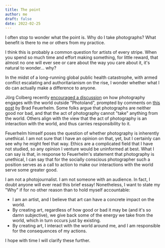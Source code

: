 ```yaml
---
title: The point
author: me
draft: false
date: 2022-02-25
---
```


I often stop to wonder what the point is. Why do I take photographs? What benefit is there to me or others from my practice.

I think this is probably a common question for artists of every stripe. When you spend so much time and effort making something, for little reward, that almost no one will ever see or care about the way you care about it, it's natural to wonder... why?

In the midst of a long-running global public health catastrophe, with armed conflict escalating and authoritarianism on the rise, I wonder whether what I do can actually make a difference to anyone.

Jörg Colberg recently [encouraged a discussion](https://www.instagram.com/p/CaKYC_kOJfZ/) on how photography engages with the world outside "Photoland", prompted by comments on [this post](https://www.instagram.com/p/CaJzKQls4CV/) by Brad Feuerhelm. Some folks argue that photographs are neither good nor bad, and that the act of photography cannot "take" anything from the world. Others align with the view that the act of photography is an interaction with the world, and thus carries responsibility to it.

Feuerhelm himself poses the question of whether photography is inherently unethical. I am not sure that I have an opinion on that, yet, but I certainly can see why he might feel that way. Ethics are a complicated field that I have not studied, so any opinion I venture would be uninformed at best. What I can say is that, in response to Feuerhelm's statement that photography is unethical, I can say that for the socially conscious photographer such a position serves as a call to action to make our interactions with the world serve some greater good.

I am not a photojournalist. I am not someone with an audience. In fact, I doubt anyone will ever read this brief essay! Nonetheless, I want to state my "Why" if for no other reason than to hold myself accountable:

* I am an artist, and I believe that art can have a concrete impact on the world.
* By creating art, regardless of how good or bad it may be (and it's so damn subjective), we give back some of the energy we take from the world, which in turn occurs just by existing.
* By creating art, I interact with the world around me, and I am responsible for the consequences of my actions.

I hope with time I will clarify these further.
